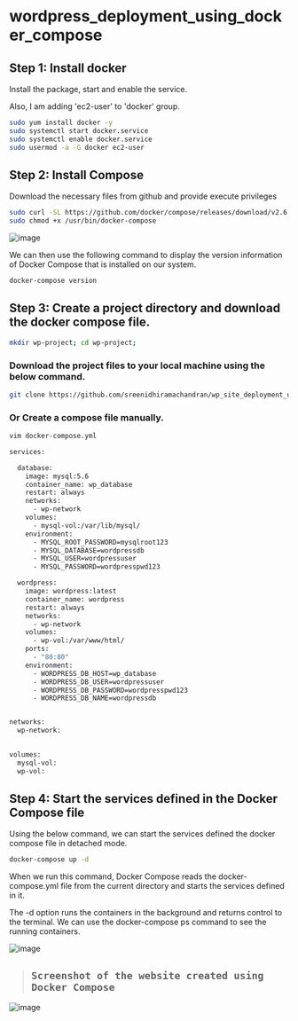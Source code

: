 # wordpress_deployment_using_docker_compose




## Step 1: Install docker

Install the package, start and enable the service. 

Also, I am adding 'ec2-user' to 'docker' group.
```sh
sudo yum install docker -y 
sudo systemctl start docker.service 
sudo systemctl enable docker.service 
sudo usermod -a -G docker ec2-user
```


## Step 2: Install Compose

Download the necessary files from github and provide execute privileges 
```sh
sudo curl -SL https://github.com/docker/compose/releases/download/v2.6.0/docker-compose-linux-x86_64 -o /usr/bin/docker-compose 
sudo chmod +x /usr/bin/docker-compose
```
![image](https://user-images.githubusercontent.com/120683482/216142950-0e740b9f-9a9d-46c7-9039-54a24c26ac5c.png)

We can then use the following command to display the version information of Docker Compose that is installed on our system.
```sh
docker-compose version
```

## Step 3: Create a project directory and download the docker compose file.

```sh
mkdir wp-project; cd wp-project; 
```

### Download the project files to your local machine using the below command.
```sh
git clone https://github.com/sreenidhiramachandran/wp_site_deployment_using_docker_compose.git
```
### Or Create a compose file manually.
```sh
vim docker-compose.yml
```
```sh
services:

  database:
    image: mysql:5.6
    container_name: wp_database
    restart: always
    networks:
      - wp-network
    volumes:
      - mysql-vol:/var/lib/mysql/
    environment:
      - MYSQL_ROOT_PASSWORD=mysqlroot123
      - MYSQL_DATABASE=wordpressdb
      - MYSQL_USER=wordpressuser
      - MYSQL_PASSWORD=wordpresspwd123

  wordpress:    
    image: wordpress:latest
    container_name: wordpress
    restart: always
    networks:
      - wp-network
    volumes:
      - wp-vol:/var/www/html/
    ports:
      - "80:80"
    environment:
      - WORDPRESS_DB_HOST=wp_database
      - WORDPRESS_DB_USER=wordpressuser
      - WORDPRESS_DB_PASSWORD=wordpresspwd123
      - WORDPRESS_DB_NAME=wordpressdb


networks:
  wp-network:

    
volumes:
  mysql-vol:
  wp-vol:
```

## Step 4: Start the services defined in the Docker Compose file

Using the below command, we can start the services defined the docker compose file in detached mode.
```sh
docker-compose up -d
```
When we run this command, Docker Compose reads the docker-compose.yml file from the current directory and starts the services defined in it. 

The -d option runs the containers in the background and returns control to the terminal. We can use the docker-compose ps command to see the running containers.

![image](https://user-images.githubusercontent.com/120683482/216144687-5ebef4a7-11b9-4219-ad09-37dc03f9b90b.png)


> ## `Screenshot of the website created using Docker Compose`

![image](https://user-images.githubusercontent.com/120683482/216141018-44a46ea4-ae57-4ee3-9f43-64dd7c898071.png)
